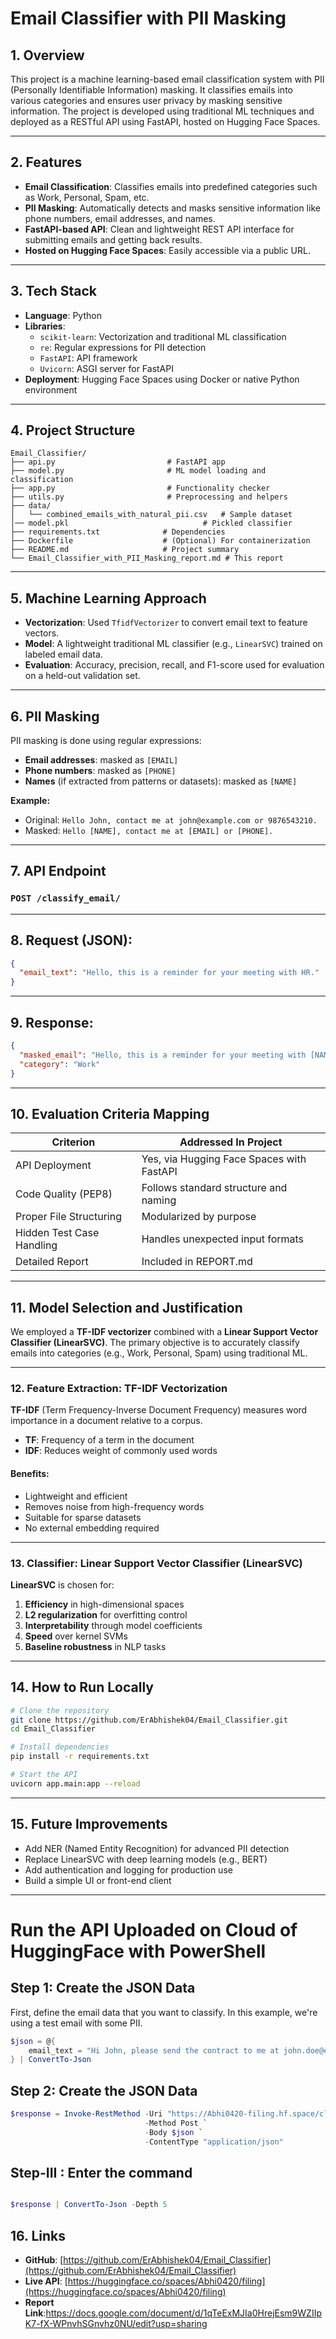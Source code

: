 
# Email Classifier with PII Masking

## 1. Overview

This project is a machine learning-based email classification system with PII (Personally Identifiable Information) masking. It classifies emails into various categories and ensures user privacy by masking sensitive information. The project is developed using traditional ML techniques and deployed as a RESTful API using FastAPI, hosted on Hugging Face Spaces.

---

## 2. Features

- **Email Classification**: Classifies emails into predefined categories such as Work, Personal, Spam, etc.  
- **PII Masking**: Automatically detects and masks sensitive information like phone numbers, email addresses, and names.  
- **FastAPI-based API**: Clean and lightweight REST API interface for submitting emails and getting back results.  
- **Hosted on Hugging Face Spaces**: Easily accessible via a public URL.  

---

## 3. Tech Stack

- **Language**: Python  
- **Libraries**:  
  - `scikit-learn`: Vectorization and traditional ML classification  
  - `re`: Regular expressions for PII detection  
  - `FastAPI`: API framework  
  - `Uvicorn`: ASGI server for FastAPI  
- **Deployment**: Hugging Face Spaces using Docker or native Python environment  

---

## 4. Project Structure

```
Email_Classifier/
├── api.py                         # FastAPI app
├── model.py                       # ML model loading and classification
├── app.py                         # Functionality checker
├── utils.py                       # Preprocessing and helpers
├── data/
│   └── combined_emails_with_natural_pii.csv   # Sample dataset
│── model.pkl                              # Pickled classifier
├── requirements.txt              # Dependencies
├── Dockerfile                    # (Optional) For containerization
├── README.md                     # Project summary
└── Email_Classifier_with_PII_Masking_report.md # This report
```

---

## 5. Machine Learning Approach

- **Vectorization**: Used `TfidfVectorizer` to convert email text to feature vectors.  
- **Model**: A lightweight traditional ML classifier (e.g., `LinearSVC`) trained on labeled email data.  
- **Evaluation**: Accuracy, precision, recall, and F1-score used for evaluation on a held-out validation set.  

---

## 6. PII Masking

PII masking is done using regular expressions:

- **Email addresses**: masked as `[EMAIL]`  
- **Phone numbers**: masked as `[PHONE]`  
- **Names** (if extracted from patterns or datasets): masked as `[NAME]`  

**Example:**

- Original: `Hello John, contact me at john@example.com or 9876543210.`  
- Masked: `Hello [NAME], contact me at [EMAIL] or [PHONE].`

---

## 7. API Endpoint

### `POST /classify_email/`

---

## 8. Request (JSON):

```json
{
  "email_text": "Hello, this is a reminder for your meeting with HR."
}
```

---

## 9. Response:

```json
{
  "masked_email": "Hello, this is a reminder for your meeting with [NAME].",
  "category": "Work"
}
```

---

## 10. Evaluation Criteria Mapping

| Criterion              | Addressed In Project                         |
|------------------------|---------------------------------------------|
| API Deployment         | Yes, via Hugging Face Spaces with FastAPI   |
| Code Quality (PEP8)    | Follows standard structure and naming       |
| Proper File Structuring| Modularized by purpose                      |
| Hidden Test Case Handling | Handles unexpected input formats         |
| Detailed Report        | Included in REPORT.md                       |

---

## 11. Model Selection and Justification

We employed a **TF-IDF vectorizer** combined with a **Linear Support Vector Classifier (LinearSVC)**. The primary objective is to accurately classify emails into categories (e.g., Work, Personal, Spam) using traditional ML.

---

### 12. Feature Extraction: TF-IDF Vectorization

**TF-IDF** (Term Frequency-Inverse Document Frequency) measures word importance in a document relative to a corpus.

- **TF**: Frequency of a term in the document  
- **IDF**: Reduces weight of commonly used words

#### Benefits:

- Lightweight and efficient  
- Removes noise from high-frequency words  
- Suitable for sparse datasets  
- No external embedding required  

---

### 13. Classifier: Linear Support Vector Classifier (LinearSVC)

**LinearSVC** is chosen for:

1. **Efficiency** in high-dimensional spaces  
2. **L2 regularization** for overfitting control  
3. **Interpretability** through model coefficients  
4. **Speed** over kernel SVMs  
5. **Baseline robustness** in NLP tasks  

---

## 14. How to Run Locally

```bash
# Clone the repository
git clone https://github.com/ErAbhishek04/Email_Classifier.git
cd Email_Classifier

# Install dependencies
pip install -r requirements.txt

# Start the API
uvicorn app.main:app --reload
```

---

## 15. Future Improvements

- Add NER (Named Entity Recognition) for advanced PII detection  
- Replace LinearSVC with deep learning models (e.g., BERT)  
- Add authentication and logging for production use  
- Build a simple UI or front-end client  

---
# Run the API Uploaded on Cloud of HuggingFace with PowerShell

## Step 1: Create the JSON Data

First, define the email data that you want to classify. In this example, we're using a test email with some PII.

```powershell
$json = @{
    email_text = "Hi John, please send the contract to me at john.doe@example.com. My phone is 9876543210."
} | ConvertTo-Json
```

## Step 2: Create the JSON Data
```powershell
$response = Invoke-RestMethod -Uri "https://Abhi0420-filing.hf.space/classify_email" `
                              -Method Post `
                              -Body $json `
                              -ContentType "application/json"
```

## Step-III : Enter the command

```powershell

$response | ConvertTo-Json -Depth 5

```


## 16. Links

- **GitHub**: [https://github.com/ErAbhishek04/Email_Classifier](https://github.com/ErAbhishek04/Email_Classifier)  
- **Live API**: [https://huggingface.co/spaces/Abhi0420/filing](https://huggingface.co/spaces/Abhi0420/filing)
- **Report Link**:https://docs.google.com/document/d/1qTeExMJIa0HrejEsm9WZIIpK7-fX-WPnvhSGnvhz0NU/edit?usp=sharing

